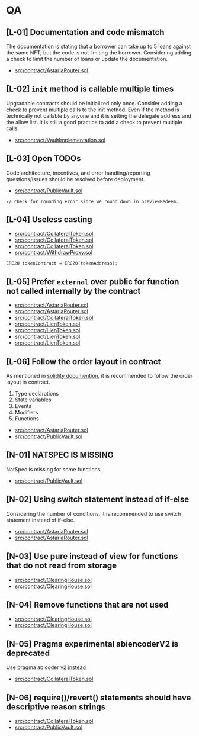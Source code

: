 # QA

## [L-01] Documentation and code mismatch

The documentation is stating that a borrower can take up to 5 loans against the same NFT, but the code is not limiting the borrower. Considering adding a check to limit the number of loans or update the documentation.

* [src/contract/AstariaRouter.sol](https://github.com/code-423n4/2023-01-astaria/blob/1bfc58b42109b839528ab1c21dc9803d663df898/src/AstariaRouter.sol#L506)

## [L-02] `init` method is callable multiple times

Upgradable contracts should be initialized only once. Consider adding a check to prevent multiple calls to the init method. Even if the method is technically not callable by anyone and it is setting the delegate address and the allow list. It is still a good practice to add a check to prevent multiple calls.

* [src/contract/VaultImplementation.sol](https://github.com/code-423n4/2023-01-astaria/blob/1bfc58b42109b839528ab1c21dc9803d663df898/src/VaultImplementation.sol#L190)


## [L-03] Open TODOs

Code architecture, incentives, and error handling/reporting questions/issues should be resolved before deployment.

* [src/contract/PublicVault.sol](https://github.com/code-423n4/2023-01-astaria/blob/1bfc58b42109b839528ab1c21dc9803d663df898/src/PublicVault.sol#L171)
```
// check for rounding error since we round down in previewRedeem.
```

## [L-04] Useless casting

* [src/contract/CollateralToken.sol](https://github.com/code-423n4/2023-01-astaria/blob/1bfc58b42109b839528ab1c21dc9803d663df898/src/CollateralToken.sol#L468)
* [src/contract/CollateralToken.sol](https://github.com/code-423n4/2023-01-astaria/blob/1bfc58b42109b839528ab1c21dc9803d663df898/src/CollateralToken.sol#L469)
* [src/contract/CollateralToken.sol](https://github.com/code-423n4/2023-01-astaria/blob/1bfc58b42109b839528ab1c21dc9803d663df898/src/PublicVault.sol#L708)
* [src/contract/WithdrawProxy.sol](https://github.com/code-423n4/2023-01-astaria/blob/1bfc58b42109b839528ab1c21dc9803d663df898/src/WithdrawProxy.sol#L268)

```
ERC20 tokenContract = ERC20(tokenAddress);
```

## [L-05] Prefer `external` over public for function not called internally by the contract

* [src/contract/AstariaRouter.sol](https://github.com/code-423n4/2023-01-astaria/blob/1bfc58b42109b839528ab1c21dc9803d663df898/src/AstariaRouter.sol#L273)
* [src/contract/AstariaRouter.sol](https://github.com/code-423n4/2023-01-astaria/blob/1bfc58b42109b839528ab1c21dc9803d663df898/src/AstariaRouter.sol#L402)
* [src/contract/CollateralToken.sol](https://github.com/code-423n4/2023-01-astaria/blob/1bfc58b42109b839528ab1c21dc9803d663df898/src/CollateralToken.sol#L331)
* [src/contract/LienToken.sol](https://github.com/code-423n4/2023-01-astaria/blob/1bfc58b42109b839528ab1c21dc9803d663df898/src/LienToken.sol#L246)
* [src/contract/LienToken.sol](https://github.com/code-423n4/2023-01-astaria/blob/1bfc58b42109b839528ab1c21dc9803d663df898/src/LienToken.sol#L550)
* [src/contract/LienToken.sol](https://github.com/code-423n4/2023-01-astaria/blob/1bfc58b42109b839528ab1c21dc9803d663df898/src/LienToken.sol#L562)
* [src/contract/LienToken.sol](https://github.com/code-423n4/2023-01-astaria/blob/1bfc58b42109b839528ab1c21dc9803d663df898/src/LienToken.sol#L706)

## [L-06] Follow the order layout in contract

As mentioned in [solidity documention](https://docs.soliditylang.org/en/v0.8.17/style-guide.html), it is recommended to follow the order layout in contract.
1. Type declarations
2. State variables
3. Events
4. Modifiers
5. Functions

* [src/contract/AstariaRouter.sol](https://github.com/code-423n4/2023-01-astaria/blob/1bfc58b42109b839528ab1c21dc9803d663df898/src/AstariaRouter.sol#L196)
* [src/contract/PublicVault.sol](https://github.com/code-423n4/2023-01-astaria/blob/1bfc58b42109b839528ab1c21dc9803d663df898/src/PublicVault.sol#L460)


## [N-01] NATSPEC IS MISSING

NatSpec is missing for some functions.

* [src/contract/PublicVault.sol](https://github.com/code-423n4/2023-01-astaria/blob/1bfc58b42109b839528ab1c21dc9803d663df898/src/PublicVault.sol#L234)


## [N-02] Using switch statement instead of if-else

Considering the number of conditions, it is recommended to use switch statement instead of if-else.

* [src/contract/AstariaRouter.sol](https://github.com/code-423n4/2023-01-astaria/blob/1bfc58b42109b839528ab1c21dc9803d663df898/src/AstariaRouter.sol#L281)
* [src/contract/AstariaRouter.sol](https://github.com/code-423n4/2023-01-astaria/blob/1bfc58b42109b839528ab1c21dc9803d663df898/src/AstariaRouter.sol#L367)

## [N-03] Use pure instead of view for functions that do not read from storage

* [src/contract/ClearingHouse.sol](https://github.com/code-423n4/2023-01-astaria/blob/1bfc58b42109b839528ab1c21dc9803d663df898/src/ClearingHouse.sol#L82)
* [src/contract/ClearingHouse.sol](https://github.com/code-423n4/2023-01-astaria/blob/1bfc58b42109b839528ab1c21dc9803d663df898/src/ClearingHouse.sol#L90)

## [N-04] Remove functions that are not used

* [src/contract/ClearingHouse.sol](https://github.com/code-423n4/2023-01-astaria/blob/1bfc58b42109b839528ab1c21dc9803d663df898/src/ClearingHouse.sol#L104)
* [src/contract/ClearingHouse.sol](https://github.com/code-423n4/2023-01-astaria/blob/1bfc58b42109b839528ab1c21dc9803d663df898/src/ClearingHouse.sol#L106)

## [N-05] Pragma experimental abiencoderV2 is deprecated

Use pragma abicoder v2 [instead](https://github.com/ethereum/solidity/blob/69411436139acf5dbcfc5828446f18b9fcfee32c/docs/080-breaking-changes.rst#silent-changes-of-the-semantics)


* [src/contract/CollateralToken.sol](https://github.com/code-423n4/2023-01-astaria/blob/1bfc58b42109b839528ab1c21dc9803d663df898/src/CollateralToken.sol#L16)

## [N-06] require()/revert() statements should have descriptive reason strings

* [src/contract/CollateralToken.sol](https://github.com/code-423n4/2023-01-astaria/blob/1bfc58b42109b839528ab1c21dc9803d663df898/src/CollateralToken.sol#L598)
* [src/contract/PublicVault.sol](https://github.com/code-423n4/2023-01-astaria/blob/1bfc58b42109b839528ab1c21dc9803d663df898/src/PublicVault.sol#L242)